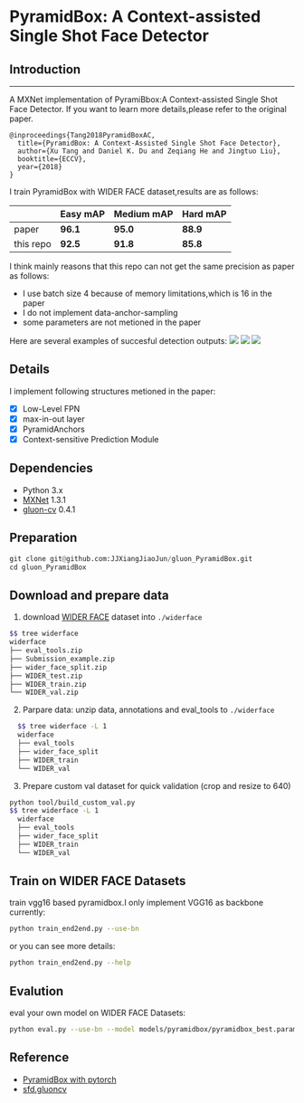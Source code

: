 # PyramidBox: A Context-assisted Single Shot Face Detector
## Introduction
----
A MXNet implementation of PyramiBbox:A Context-assisted Single Shot Face Detector.
If you want to learn more details,please refer to the original paper.
```
@inproceedings{Tang2018PyramidBoxAC,
  title={PyramidBox: A Context-Assisted Single Shot Face Detector},
  author={Xu Tang and Daniel K. Du and Zeqiang He and Jingtuo Liu},
  booktitle={ECCV},
  year={2018}
}
```
I train PyramidBox with WIDER FACE dataset,results are as follows:

|&emsp;&emsp;|Easy mAP|Medium mAP|Hard mAP|
|---|---|---|---|
|paper|**96.1**|**95.0**|**88.9**|
|this repo|**92.5**|**91.8**|**85.8**|

I think mainly reasons that this repo can not get the same precision as paper as follows:
* I use batch size 4 because of memory limitations,which is 16 in the paper
* I do not implement data-anchor-sampling
* some parameters are not metioned in the paper


Here are several examples of succesful detection outputs:
![](http://plsf8r624.bkt.clouddn.com/detection1.png)
![](http://plsf8r624.bkt.clouddn.com/detection2.png)
![](http://plsf8r624.bkt.clouddn.com/detection4.png)
## Details
I implement following structures metioned in the paper:
- [x] Low-Level FPN
- [x] max-in-out layer
- [x] PyramidAnchors
- [x] Context-sensitive Prediction Module   
## Dependencies
* Python 3.x
* [MXNet](https://github.com/apache/incubator-mxnet) 1.3.1
* [gluon-cv](https://github.com/dmlc/gluon-cv) 0.4.1

## Preparation
```python
git clone git@github.com:JJXiangJiaoJun/gluon_PyramidBox.git
cd gluon_PyramidBox
```

## Download and prepare data

1. download [WIDER FACE](http://mmlab.ie.cuhk.edu.hk/projects/WIDERFace/) dataset into `./widerface`

  ```bash
  $$ tree widerface
  widerface
  ├── eval_tools.zip
  ├── Submission_example.zip
  ├── wider_face_split.zip
  ├── WIDER_test.zip
  ├── WIDER_train.zip
  └── WIDER_val.zip
  ```

2. Parpare data: unzip data, annotations and eval_tools to `./widerface`
  ```bash
    $$ tree widerface -L 1
    widerface
    ├── eval_tools
    ├── wider_face_split
    ├── WIDER_train
    └── WIDER_val
  ```

3. Prepare custom val dataset for quick validation (crop and resize to 640)

  ```bash
  python tool/build_custom_val.py
  $$ tree widerface -L 1
    widerface
    ├── eval_tools
    ├── wider_face_split
    ├── WIDER_train
    └── WIDER_val
  ```

## Train on WIDER FACE Datasets
train vgg16 based pyramidbox.I only implement VGG16 as backbone currently:
```bash
python train_end2end.py --use-bn
```
or you can see more details:
```bash
python train_end2end.py --help
```
## Evalution
eval your own model on WIDER FACE Datasets:
```bash
python eval.py --use-bn --model models/pyramidbox/pyramidbox_best.params
```
## Reference
* [PyramidBox with pytorch](https://github.com/Goingqs/PyramidBox)
* [sfd.gluoncv](https://github.com/yangfly/sfd.gluoncv)